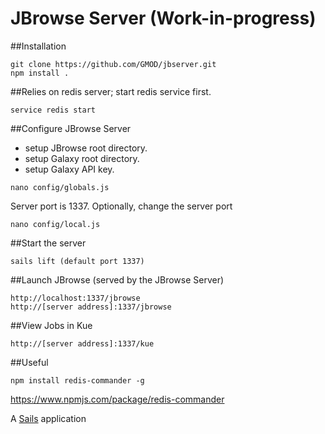 # JBrowse Server (Work-in-progress)

##Installation
```
git clone https://github.com/GMOD/jbserver.git
npm install .
```

##Relies on redis server; start redis service first.
```
service redis start
```

##Configure JBrowse Server
- setup JBrowse root directory.
- setup Galaxy root directory.
- setup Galaxy API key.
```
nano config/globals.js
```

Server port is 1337.  Optionally, change the server port
```
nano config/local.js
```


##Start the server
```
sails lift (default port 1337)
```

##Launch JBrowse (served by the JBrowse Server)
```
http://localhost:1337/jbrowse
http://[server address]:1337/jbrowse
```

##View Jobs in Kue
```
http://[server address]:1337/kue
```

##Useful
```
npm install redis-commander -g
```
https://www.npmjs.com/package/redis-commander


A [Sails](http://sailsjs.org) application

